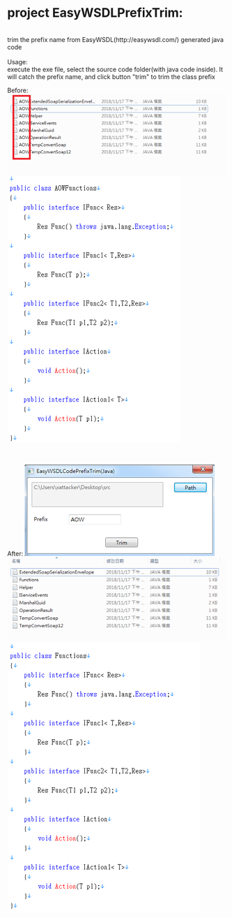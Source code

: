 ﻿# project EasyWSDLPrefixTrim:
<br>
trim the prefix name from EasyWSDL(http://easywsdl.com/)
generated java code
<br><br>
Usage:<br>
execute the exe file, select the source code folder(with java code inside).
It will catch the prefix name, and click button "trim" to trim the class prefix

Before:
![avatar](/rm_res/before.png)<br>
![avatar](/rm_res/before2.png)<br>
<br><br>

After:
![avatar](/rm_res/trim.png)<br>
![avatar](/rm_res/after.png)<br>
![avatar](/rm_res/after2.png)<br>